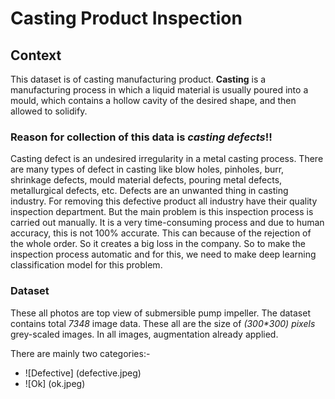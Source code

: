 # Casting Product Inspection

## Context
This dataset is of casting manufacturing product.
**Casting** is a manufacturing process in which a liquid material is usually poured into a mould, which contains a hollow cavity of the desired shape, and then allowed to solidify.

### Reason for collection of this data is _casting defects_!!
Casting defect is an undesired irregularity in a metal casting process.
There are many types of defect in casting like blow holes, pinholes, burr, shrinkage defects, mould material defects, pouring metal defects, metallurgical defects, etc.
Defects are an unwanted thing in casting industry. For removing this defective product all industry have their quality inspection department. But the main problem is this inspection process is carried out manually. It is a very time-consuming process and due to human accuracy, this is not 100% accurate. This can because of the rejection of the whole order. So it creates a big loss in the company.
So to make the inspection process automatic and for this, we need to make deep learning classification model for this problem.

### Dataset
These all photos are top view of submersible pump impeller.
The dataset contains total _7348_ image data. These all are the size of _(300*300) pixels_ grey-scaled images. In all images, augmentation already applied.


There are mainly two categories:-
* ![Defective]
  (defective.jpeg)
* ![Ok]
  (ok.jpeg)
